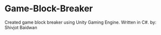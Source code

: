 # Game-Block-Breaker
Created game block breaker using Unity Gaming Engine. Written in C#. 
by: Shivjot Baidwan

